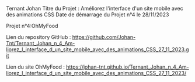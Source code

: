 Ternant Johan
Titre du Projet : Améliorez l'interface d'un site mobile avec des animations CSS
Date de démarrage du Projet n°4 le 28/11/2023

Projet n°4:OhMyFood

Lien du repository GitHub :
https://github.com/Johan-Tnt/Ternant_Johan_n_4_Am-liorez_l_interface_d_un_site_mobile_avec_des_animations_CSS_27_11_2023.git

Lien du site OhMyFood :
https://johan-tnt.github.io/Ternant_Johan_n_4_Am-liorez_l_interface_d_un_site_mobile_avec_des_animations_CSS_27_11_2023/
